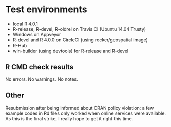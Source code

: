 # Test environments

* local R 4.0.1
* R-release, R-devel, R-oldrel on Travis CI (Ubuntu 14.04 Trusty)
* Windows on Appveyor
* R-devel and R 4.0.0 on CircleCI (using rocker/geospatial image)
* R-Hub
* win-builder (using devtools) for R-release and R-devel

## R CMD check results

No errors.
No warnings.
No notes.

## Other

Resubmission after being informed about CRAN policy violation: a few example codes in Rd files only worked when online services were available.
As this is the final strike, I really hope to get it right this time.